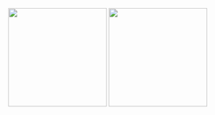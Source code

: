 <picture>
	<source media="(prefers-color-scheme: dark)" srcset="https://github-profile-summary-cards.vercel.app/api/cards/stats?username=mrognor&theme=github_dark">
	<source media="(prefers-color-scheme: light)" srcset="https://github-profile-summary-cards.vercel.app/api/cards/stats?username=mrognor&theme=github">
	<img height="200em">
</picture>

<picture>
	<source media="(prefers-color-scheme: dark)" srcset="https://github-readme-stats.vercel.app/api/top-langs/?username=mrognor&layout=compact&theme=github_dark&border_color=2e343b&title_color=0366d6&langs_count=8">
	<source media="(prefers-color-scheme: light)" srcset="https://github-readme-stats.vercel.app/api/top-langs/?username=mrognor&layout=compact&theme=github&border_color=e4e2e2&title_color=0366d6&langs_count=8">
	<img height="200em">
</picture>
